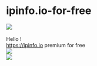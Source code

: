 # ipinfo.io-for-free


[![](https://www.codefactor.io/repository/github/HideakiAtsuyo/ipinfo.io-for-free/badge)](https://www.codefactor.io/repository/github/HideakiAtsuyo/ipinfo.io-for-free)<br><br>Hello !<br>https://ipinfo.io premium for free<br>![](https://i.imgur.com/o5hhdkv.gif)<br>![](https://transfer.sh/nWaRoB/devenv_zJfFeROZW2_HA.png)
